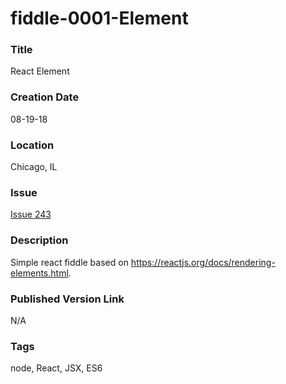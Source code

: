 fiddle-0001-Element
======


### Title

React Element


### Creation Date

08-19-18


### Location

Chicago, IL


### Issue

[Issue 243](https://github.com/bradyhouse/house/issues/243)


### Description

Simple react fiddle based on https://reactjs.org/docs/rendering-elements.html.


### Published Version Link

N/A


### Tags

node, React, JSX, ES6
